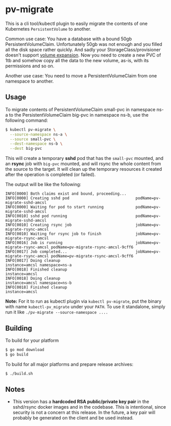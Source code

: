 # pv-migrate

This is a cli tool/kubectl plugin to easily migrate
the contents of one Kubernetes `PersistentVolume` to another.

Common use case: You have a database with a bound 50gb PersistentVolumeClaim.
Unfortunately 50gb was not enough and you filled all the disk space rather quickly.
And sadly your StorageClass/provisioner doesn't support [volume expansion](https://kubernetes.io/blog/2018/07/12/resizing-persistent-volumes-using-kubernetes/).
Now you need to create a new PVC of 1tb and somehow copy all the data to the new volume, as-is, with its permissions and so on.

Another use case: You need to move a PersistentVolumeClaim from one namespace to another.

## Usage

To migrate contents of PersistentVolumeClaim small-pvc in namespace ns-a
to the PersistentVolumeClaim big-pvc in namespace ns-b, use the following command:
```bash
$ kubectl pv-migrate \
  --source-namespace ns-a \
  --source small-pvc \
  --dest-namespace ns-b \
  --dest big-pvc
```
This will create a temporary **sshd** pod that has the `small-pvc` mounted,
and an **rsync** job with `big-pvc` mounted, and will rsync the whole content from the source to the target.
It will clean up the temporary resources it created after the operation is completed (or failed).

The output will be like the following:
```
INFO[0000] Both claims exist and bound, proceeding...
INFO[0000] Creating sshd pod                             podName=pv-migrate-sshd-amcsl
INFO[0000] Waiting for pod to start running              podName=pv-migrate-sshd-amcsl
INFO[0010] sshd pod running                              podName=pv-migrate-sshd-amcsl
INFO[0010] Creating rsync job                            jobName=pv-migrate-rsync-amcsl
INFO[0010] Waiting for rsync job to finish               jobName=pv-migrate-rsync-amcsl
INFO[0016] Job is running                                jobName=pv-migrate-rsync-amcsl podName=pv-migrate-rsync-amcsl-9cff6
INFO[0017] Job completed...                              jobName=pv-migrate-rsync-amcsl podName=pv-migrate-rsync-amcsl-9cff6
INFO[0017] Doing cleanup                                 instance=amcsl namespace=ns-a
INFO[0018] Finished cleanup                              instance=amcsl
INFO[0018] Doing cleanup                                 instance=amcsl namespace=ns-b
INFO[0018] Finished cleanup                              instance=amcsl
```


**Note:** For it to run as kubectl plugin via `kubectl pv-migrate`,
put the binary with name `kubectl-pv_migrate` under your `PATH`.
To use it standalone, simply run it like `./pv-migrate --source-namespace ....`

## Building

To build for your platform
```bash
$ go mod download
$ go build
```

To build for all major platforms and prepare release archives:
```bash
$ ./build.sh
```

## Notes

* This version has a **hardcoded RSA public/private
key pair** in the sshd/rsync docker images and in the codebase.
This is intentional, since security is not a concern at this release.
In the future, a key pair will probably be generated on the client and be used instead.
